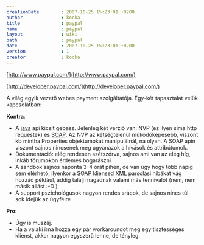 ```yaml
---
creationDate        : 2007-10-25 15:23:01 +0200 
author              : kocka 
title               : paypal 
name                : paypal 
layout              : wiki 
path                : paypal 
date                : 2007-10-25 15:23:01 +0200 
version             : 1 
creator             : kocka 
---
```

[http://www.paypal.com/](http://www.paypal.com/)

[http://developer.paypal.com/](http://developer.paypal.com/)

A világ egyik vezető webes payment szolgáltatója. Egy-két tapasztalat velük kapcsolatban:

__Kontra__:

*   A [java](java.html) api kicsit gebasz. Jelenleg két verzió van: NVP (ez ilyen sima http requestek) és [SOAP](SOAP.html). Az NVP az kétségtelenül működőképesebb, viszont kb mintha Properties objektumokat manipulálnál, na olyan. A SOAP apin viszont sajnos nincsenek meg ugyanazok a hívások és attribútumok.
*   Dokumentáció: elég rendesen szétszórva, sajnos ami van az elég híg, inkáb fórumokbn érdemes bogarászni
*   A sandbox sajnos naponta 3-4 órát pihen, de van úgy hogy több napig sem elérhető, ilyenkor a [SOAP](SOAP.html) kliensed [XML](XML.html) parsolási hibákat vág hozzád például, addig találj magadnak valami más tennivalót (nem, nem másik állást :-D )
*   A support pszichológusok nagyon rendes srácok, de sajnos nincs túl sok idejük az ügyfélre


__Pro__:

*   Úgy is muszáj.
*   Ha a valaki írna hozzá egy pár workaroundot meg egy tisztességes klienst, akkor nagyon egyszerű lenne, de tényleg.
